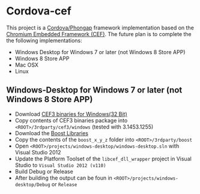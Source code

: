 # Cordova-cef #
This project is a [Cordova/Phongap](http://cordova.apache.org "Cordova") framework implementation based on the [Chromium Embedded Framework (CEF)](https://code.google.com/p/chromiumembedded "Chromium Embedded Framework (CEF)"). The future plan is to complete the the following implementations:

- Windows Desktop for Windows 7 or later (not Windows 8 Store APP)
- Windows 8 Store APP
- Mac OSX
- Linux

## Windows-Desktop for Windows 7 or later (not Windows 8 Store APP) ##
- Download [CEF3 binaries for Windows(32 Bit)](http://www.magpcss.net/cef_downloads/index.php "CEF3 binaries for Windows")
- Copy contents of CEF3 binaries package into `<ROOT>/3rdparty/cef3/windows` (tested with 3.1453.1255)
- Download the [Boost Libraries](http://www.boost.org/users/download/ "Boost Libraries")
- Copy the contents of the `boost_x_y_z` folder into `<ROOT>/3rdparty/boost`
- Open `<ROOT>/projects/windows-desktop/windows-desktop.sln` with Visual Studio 2012
- Update the Platform Toolset of the `libcef_dll_wrapper` project in Visual Studio to `Visual Studio 2012 (v110)` 
- Build Debug or Release
- After building the output can be foun in `<ROOT>/projects/windows-desktop/Debug` or `Release`



